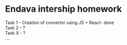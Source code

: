 # Endava intership homework

Task 1 - Creation of convertor using JS + React- done  
Task 2 - ?  
Task X - ?  
....  

